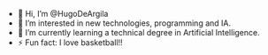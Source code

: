 - 👋 Hi, I’m @HugoDeArgila
- 👀 I’m interested in new technologies, programming and IA.
- 🌱 I’m currently learning a technical degree in Artificial Intelligence.
- ⚡ Fun fact: I love basketball!!

<!---
HugoDeArgila/HugoDeArgila is a ✨ special ✨ repository because its `README.md` (this file) appears on your GitHub profile.
You can click the Preview link to take a look at your changes.
--->
